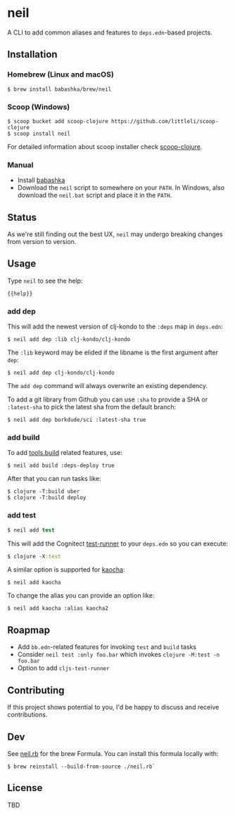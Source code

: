 # neil

A CLI to add common aliases and features to `deps.edn`-based projects.

## Installation

### Homebrew (Linux and macOS)

```
$ brew install babashka/brew/neil
```

### Scoop (Windows)

```
$ scoop bucket add scoop-clojure https://github.com/littleli/scoop-clojure
$ scoop install neil
```
For detailed information about scoop installer check [scoop-clojure](https://github.com/littleli/scoop-clojure).

### Manual

- Install [babashka](https://github.com/babashka/babashka#installation)
- Download the `neil` script to somewhere on your `PATH`. In Windows, also
  download the `neil.bat` script and place it in the `PATH`.

## Status

As we're still finding out the best UX, `neil` may undergo breaking changes from
version to version.

## Usage

Type `neil` to see the help:

```
{{help}}
```

### add dep

This will add the newest version of clj-kondo to the `:deps` map in `deps.edn`:

```
$ neil add dep :lib clj-kondo/clj-kondo
```

The `:lib` keyword may be elided if the libname is the first argument after `dep`:

```
$ neil add dep clj-kondo/clj-kondo
```

The `add dep` command will always overwrite an existing dependency.

To add a git library from Github you can use `:sha` to provide a SHA or
`:latest-sha` to pick the latest sha from the default branch:

```
$ neil add dep borkdude/sci :latest-sha true
```

### add build

To add [tools.build](https://clojure.org/guides/tools_build) related features, use:

```
$ neil add build :deps-deploy true
```

After that you can run tasks like:

```
$ clojure -T:build uber
$ clojure -T:build deploy
```

### add test

``` clojure
$ neil add test
```

This will add the Cognitect
[test-runner](https://github.com/cognitect-labs/test-runner) to your `deps.edn`
so you can execute:

``` clojure
$ clojure -X:test
```

A similar option is supported for
[kaocha](https://github.com/lambdaisland/kaocha):

```
$ neil add kaocha
```

To change the alias you can provide an option like:

```
$ neil add kaocha :alias kaocha2
```

## Roapmap

- Add `bb.edn`-related features for invoking `test` and `build` tasks
- Consider `neil test :only foo.bar` which invokes `clojure -M:test -n foo.bar`
- Option to add `cljs-test-runner`

## Contributing

If this project shows potential to you, I'd be happy to discuss and receive
contributions.

## Dev

See
[neil.rb](https://github.com/babashka/homebrew-brew/blob/main/Formula/neil.rb)
for the brew Formula. You can install this formula locally with:

```
$ brew reinstall --build-from-source ./neil.rb`
```

## License

TBD
